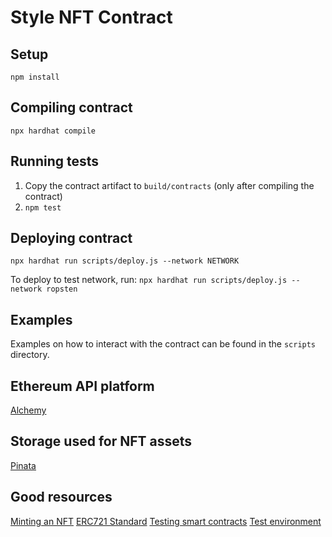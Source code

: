# Style NFT Contract
## Setup
`npm install`

## Compiling contract
`npx hardhat compile`

## Running tests
1. Copy the contract artifact to `build/contracts` (only after compiling the
   contract)
2. `npm test`

## Deploying contract
`npx hardhat run scripts/deploy.js --network NETWORK`

To deploy to test network, run:
`npx hardhat run scripts/deploy.js --network ropsten`

## Examples
Examples on how to interact with the contract can be found in the `scripts`
directory.

## Ethereum API platform
[Alchemy](https://dashboard.alchemyapi.io/)

## Storage used for NFT assets
[Pinata](https://pinata.cloud/)

## Good resources
[Minting an
NFT](https://docs.alchemy.com/alchemy/tutorials/how-to-create-an-nft#step-4-add-ether-from-a-faucet)
[ERC721 Standard](https://eips.ethereum.org/EIPS/eip-721#simple-summary)
[Testing smart
contracts](https://docs.openzeppelin.com/learn/writing-automated-tests)
[Test environment](https://docs.openzeppelin.com/test-environment/0.1/api)
